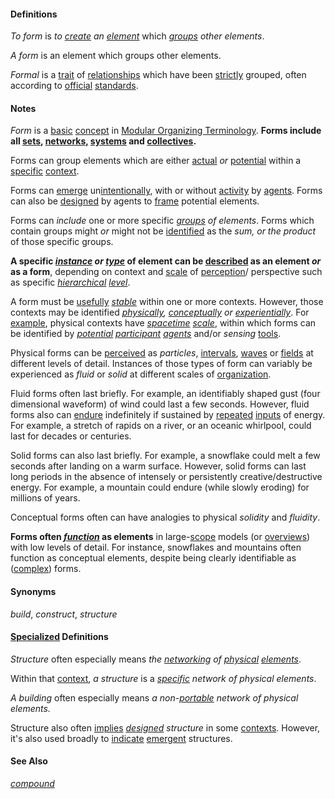#### Definitions

*To form* is *to [create](https://github.com/gcassel/Modular-Organization-Terminology/blob/master/terms/create.md) an [element](https://github.com/gcassel/Modular-Organization-Terminology/blob/master/terms/element.md)* which *[groups](https://github.com/gcassel/Modular-Organization-Terminology/blob/master/terms/group.md) other elements*. 

*A form* is an element which groups other elements.   

*Formal* is a [trait](https://github.com/gcassel/Modular-Organizing-Terminology/blob/master/terms/trait.md) of [relationships](https://github.com/gcassel/Modular-Organizing-Terminology/blob/master/terms/relate.md) which have been [strictly](https://github.com/gcassel/Modular-Organizing-Terminology/blob/master/terms/strict.md) grouped, often according to [official](https://github.com/gcassel/Modular-Organizing-Terminology/blob/master/terms/official.md) [standards](https://github.com/gcassel/Modular-Organizing-Terminology/blob/master/terms/standard.md).

#### Notes

*Form* is a [basic](https://github.com/gcassel/Modular-Organization-Terminology/blob/master/terms/base.md) [concept](https://github.com/gcassel/Modular-Organization-Terminology/blob/master/terms/concept.md) in [Modular Organizing Terminology](https://github.com/gcassel/Modular-Organization-Terminology/).   **Forms include all [sets](https://github.com/gcassel/Modular-Organization-Terminology/blob/master/terms/set.md), [networks](https://github.com/gcassel/Modular-Organization-Terminology/blob/master/terms/network.md), [systems](https://github.com/gcassel/Modular-Organization-Terminology/blob/master/terms/system.md) and [collectives](https://github.com/gcassel/Modular-Organization-Terminology/blob/master/terms/collective.md).**

Forms can group elements which are either [actual](https://github.com/gcassel/Modular-Organization-Terminology/blob/master/terms/active.md) *or* [potential](https://github.com/gcassel/Modular-Organization-Terminology/blob/master/terms/potential.md) within a [specific](https://github.com/gcassel/Modular-Organizing-Terminology/blob/master/terms/specific.md) [context](https://github.com/gcassel/Modular-Organizing-Terminology/blob/master/terms/context.md).

Forms can [emerge](https://github.com/gcassel/Modular-Organization-Terminology/blob/master/terms/emerge.md) un[intentionally](https://github.com/gcassel/Modular-Organization-Terminology/blob/master/terms/intend.md), with or without [activity](https://github.com/gcassel/Modular-Organization-Terminology/blob/master/terms/activity.md) by [agents](https://github.com/gcassel/Modular-Organization-Terminology/blob/master/terms/agent.md).   Forms can also be [designed](https://github.com/gcassel/Modular-Organization-Terminology/blob/master/terms/design.md) by agents to [frame](https://github.com/gcassel/Modular-Organization-Terminology/blob/master/terms/frame.md) potential elements.  

Forms can *include* one or more specific *[groups](https://github.com/gcassel/Modular-Organization-Terminology/blob/master/terms/group.md) of elements*.  Forms which contain groups might *or* might not be [identified](https://github.com/gcassel/Modular-Organization-Terminology/blob/master/terms/identify.md) as the *sum, or the product* of those specific groups.

**A specific *[instance](https://github.com/gcassel/Modular-Organization-Terminology/blob/master/terms/instance.md) or [type](https://github.com/gcassel/Modular-Organization-Terminology/blob/master/terms/type.md)* of element can be [described](https://github.com/gcassel/Modular-Organization-Terminology/blob/master/terms/description.md) as an element *or* as a form**, depending on context and [scale](https://github.com/gcassel/Modular-Organization-Terminology/blob/master/terms/scale.md) of [perception](https://github.com/gcassel/Modular-Organization-Terminology/blob/master/terms/perceive.md)/ perspective such as specific *[hierarchical](https://github.com/gcassel/Modular-Organization-Terminology/blob/master/terms/hierarchy.md) [level](https://github.com/gcassel/Modular-Organization-Terminology/blob/master/terms/level.md)*.

A form must be [usefully](https://github.com/gcassel/Modular-Organization-Terminology/blob/master/terms/use.md) *[stable](https://github.com/gcassel/Modular-Organization-Terminology/blob/master/terms/stabilize.md)* within one or more contexts.  However, those contexts may be identified *[physically](https://github.com/gcassel/Modular-Organization-Terminology/blob/master/terms/physical.md), [conceptually](https://github.com/gcassel/Modular-Organization-Terminology/blob/master/terms/concept.md) or [experientially](https://github.com/gcassel/Modular-Organization-Terminology/blob/master/terms/experience.md)*.  For [example](https://github.com/gcassel/Modular-Organization-Terminology/blob/master/terms/example.md), physical contexts have *[spacetime](https://github.com/gcassel/Modular-Organization-Terminology/blob/master/terms/spacetime.md) [scale](https://github.com/gcassel/Modular-Organization-Terminology/blob/master/terms/scale.md)*, within which forms can be identified by *[potential](https://github.com/gcassel/Modular-Organization-Terminology/blob/master/terms/potential.md) [participant](https://github.com/gcassel/Modular-Organization-Terminology/blob/master/terms/participate.md) [agents](https://github.com/gcassel/Modular-Organization-Terminology/blob/master/terms/agent.md)* and/or *sensing* [tools](https://github.com/gcassel/Modular-Organization-Terminology/blob/master/terms/tool.md).  

Physical forms can be [perceived](https://github.com/gcassel/Modular-Organization-Terminology/blob/master/terms/perceive.md) as *particles*, [intervals](https://github.com/gcassel/Modular-Organization-Terminology/blob/master/terms/interval.md), [waves](https://github.com/gcassel/Modular-Organization-Terminology/blob/master/terms/wave.md) or [fields](https://github.com/gcassel/Modular-Organization-Terminology/blob/master/terms/field.md) at different levels of detail.  Instances of those types of form can variably be experienced as *fluid* or *solid* at different scales of [organization](https://github.com/gcassel/Modular-Organization-Terminology/blob/master/terms/organize.md).  

Fluid forms often last briefly.  For example, an identifiably shaped gust (four dimensional waveform) of wind could last a few seconds.  However, fluid forms also can [endure](https://github.com/gcassel/Modular-Organization-Terminology/blob/master/terms/endure.md) indefinitely if sustained by [repeated](https://github.com/gcassel/Modular-Organization-Terminology/blob/master/terms/repeat.md) [inputs](https://github.com/gcassel/Modular-Organization-Terminology/blob/master/terms/input.md) of energy.  For example, a stretch of rapids on a river, or an oceanic whirlpool, could last for decades or centuries.  

Solid forms can also last briefly.  For example, a snowflake could melt a few seconds after landing on a warm surface.  However, solid forms can last long periods in the absence of intensely or persistently creative/destructive energy.  For example, a mountain could endure (while slowly eroding) for millions of years.   

Conceptual forms often can have analogies to physical *solidity* and *fluidity*.

**Forms often *[function](https://github.com/gcassel/Modular-Organization-Terminology/blob/master/terms/function.md)* as elements** in large-[scope](https://github.com/gcassel/Modular-Organization-Terminology/blob/master/terms/scope.md) models (or [overviews](https://github.com/gcassel/Modular-Organization-Terminology/blob/master/terms/overview.md)) with low levels of detail.  For instance, snowflakes and mountains often function as conceptual elements, despite being clearly identifiable as ([complex](https://github.com/gcassel/Modular-Organization-Terminology/blob/master/terms/complex.md)) forms.

#### Synonyms

*build*, *construct*, *structure*

#### [Specialized](https://github.com/gcassel/Modular-Organization-Terminology/blob/master/terms/specialize.md) Definitions  

*Structure* often especially means *the [networking](https://github.com/gcassel/Modular-Organization-Terminology/blob/master/terms/network.md) of [physical](https://github.com/gcassel/Modular-Organization-Terminology/blob/master/terms/physical.md) [elements](https://github.com/gcassel/Modular-Organization-Terminology/blob/master/terms/element.md)*.

Within that [context](https://github.com/gcassel/Modular-Organization-Terminology/blob/master/terms/context.md), *a structure* is a *[specific](https://github.com/gcassel/Modular-Organization-Terminology/blob/master/terms/specific.md) network of physical elements*.

*A building* often especially means *a non-[portable](https://github.com/gcassel/Modular-Organization-Terminology/blob/master/terms/portable.md) network of physical elements.*   

Structure also often [implies](https://github.com/gcassel/Modular-Organization-Terminology/blob/master/terms/imply.md) *[designed](https://github.com/gcassel/Modular-Organization-Terminology/blob/master/terms/design.md) structure* in some [contexts](https://github.com/gcassel/Modular-Organization-Terminology/blob/master/terms/context.md). However, it's also used broadly to [indicate](https://github.com/gcassel/Modular-Organization-Terminology/blob/master/terms/indicate.md) [emergent](https://github.com/gcassel/Modular-Organization-Terminology/blob/master/terms/emergence.md) structures.

#### See Also

*[compound](https://github.com/gcassel/Modular-Organization-Terminology/blob/master/terms/compound.md)*
